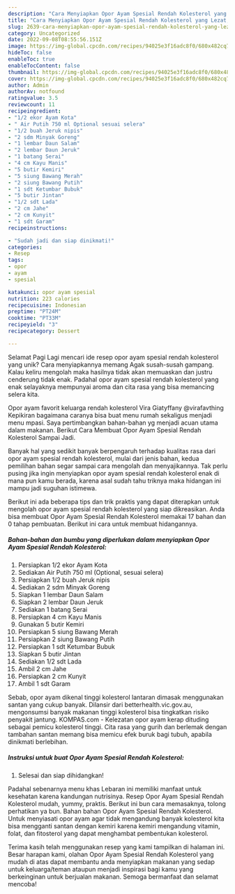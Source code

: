 ```yaml
---
description: "Cara Menyiapkan Opor Ayam Spesial Rendah Kolesterol yang Lezat, Mengugah Selera"
title: "Cara Menyiapkan Opor Ayam Spesial Rendah Kolesterol yang Lezat, Mengugah Selera"
slug: 2639-cara-menyiapkan-opor-ayam-spesial-rendah-kolesterol-yang-lezat-mengugah-selera
category: Uncategorized
date: 2022-09-08T08:55:56.151Z
image: https://img-global.cpcdn.com/recipes/94025e3f16adc8f0/680x482cq70/opor-ayam-spesial-rendah-kolesterol-foto-resep-utama.jpg
hideToc: false
enableToc: true
enableTocContent: false
thumbnail: https://img-global.cpcdn.com/recipes/94025e3f16adc8f0/680x482cq70/opor-ayam-spesial-rendah-kolesterol-foto-resep-utama.jpg
cover: https://img-global.cpcdn.com/recipes/94025e3f16adc8f0/680x482cq70/opor-ayam-spesial-rendah-kolesterol-foto-resep-utama.jpg
author: Admin
authorAv: notfound
ratingvalue: 3.5
reviewcount: 11
recipeingredient:
- "1/2 ekor Ayam Kota"
- " Air Putih 750 ml Optional sesuai selera"
- "1/2 buah Jeruk nipis"
- "2 sdm Minyak Goreng"
- "1 lembar Daun Salam"
- "2 lembar Daun Jeruk"
- "1 batang Serai"
- "4 cm Kayu Manis"
- "5 butir Kemiri"
- "5 siung Bawang Merah"
- "2 siung Bawang Putih"
- "1 sdt Ketumbar Bubuk"
- "5 butir Jintan"
- "1/2 sdt Lada"
- "2 cm Jahe"
- "2 cm Kunyit"
- "1 sdt Garam"
recipeinstructions:

- "Sudah jadi dan siap dinikmati!"
categories:
- Resep
tags:
- opor
- ayam
- spesial

katakunci: opor ayam spesial 
nutrition: 223 calories
recipecuisine: Indonesian
preptime: "PT24M"
cooktime: "PT33M"
recipeyield: "3"
recipecategory: Dessert

---
```



Selamat Pagi Lagi mencari ide resep opor ayam spesial rendah kolesterol yang unik? Cara menyiapkannya memang Agak susah-susah gampang. Kalau keliru mengolah maka hasilnya tidak akan memuaskan dan justru cenderung tidak enak. Padahal opor ayam spesial rendah kolesterol yang enak selayaknya mempunyai aroma dan cita rasa yang bisa memancing selera kita.


Opor ayam favorit keluarga rendah kolesterol Vira Giatyffany @virafavthing Kepikiran bagaimana caranya bisa buat menu rumah sekaligus menjadi menu mpasi. Saya pertimbangkan bahan-bahan yg menjadi acuan utama dalam makanan. Berikut Cara Membuat Opor Ayam Spesial Rendah Kolesterol Sampai Jadi.

Banyak hal yang sedikit banyak berpengaruh terhadap kualitas rasa dari opor ayam spesial rendah kolesterol, mulai dari jenis bahan, kedua pemilihan bahan segar sampai cara mengolah dan menyajikannya. Tak perlu pusing jika ingin menyiapkan opor ayam spesial rendah kolesterol enak di mana pun kamu berada, karena asal sudah tahu triknya maka hidangan ini mampu jadi suguhan istimewa.


Berikut ini ada beberapa tips dan trik praktis yang dapat diterapkan untuk mengolah opor ayam spesial rendah kolesterol yang siap dikreasikan. Anda bisa membuat Opor Ayam Spesial Rendah Kolesterol memakai 17 bahan dan 0 tahap pembuatan. Berikut ini cara untuk membuat hidangannya.

<!--inarticleads1-->

##### Bahan-bahan dan bumbu yang diperlukan dalam menyiapkan Opor Ayam Spesial Rendah Kolesterol:

1. Persiapkan 1/2 ekor Ayam Kota
1. Sediakan  Air Putih 750 ml (Optional, sesuai selera)
1. Persiapkan 1/2 buah Jeruk nipis
1. Sediakan 2 sdm Minyak Goreng
1. Siapkan 1 lembar Daun Salam
1. Siapkan 2 lembar Daun Jeruk
1. Sediakan 1 batang Serai
1. Persiapkan 4 cm Kayu Manis
1. Gunakan 5 butir Kemiri
1. Persiapkan 5 siung Bawang Merah
1. Persiapkan 2 siung Bawang Putih
1. Persiapkan 1 sdt Ketumbar Bubuk
1. Siapkan 5 butir Jintan
1. Sediakan 1/2 sdt Lada
1. Ambil 2 cm Jahe
1. Persiapkan 2 cm Kunyit
1. Ambil 1 sdt Garam


Sebab, opor ayam dikenal tinggi kolesterol lantaran dimasak menggunakan santan yang cukup banyak. Dilansir dari betterhealth.vic.gov.au, mengonsumsi banyak makanan tinggi kolesterol bisa tingkatkan risiko penyakit jantung. KOMPAS.com - Kelezatan opor ayam kerap dituding sebagai pemicu kolesterol tinggi. Cita rasa yang gurih dan berlemak dengan tambahan santan memang bisa memicu efek buruk bagi tubuh, apabila dinikmati berlebihan. 

<!--inarticleads2-->

##### Instruksi untuk buat Opor Ayam Spesial Rendah Kolesterol:


1. Selesai dan siap dihidangkan!

Padahal sebenarnya menu khas Lebaran ini memiliki manfaat untuk kesehatan karena kandungan nutrisinya. Resep Opor Ayam Spesial Rendah Kolesterol mudah, yummy, praktis. Berikut ini bun cara memasaknya, tolong perhatikan ya bun. Bahan bahan Opor Ayam Spesial Rendah Kolesterol. Untuk menyiasati opor ayam agar tidak mengandung banyak kolesterol kita bisa mengganti santan dengan kemiri karena kemiri mengandung vitamin, folat, dan fitosterol yang dapat menghambat pembentukan kolesterol. 

Terima kasih telah menggunakan resep yang kami tampilkan di halaman ini. Besar harapan kami, olahan Opor Ayam Spesial Rendah Kolesterol yang mudah di atas dapat membantu anda menyiapkan makanan yang sedap untuk keluarga/teman ataupun menjadi inspirasi bagi kamu yang berkeinginan untuk berjualan makanan. Semoga bermanfaat dan selamat mencoba!
